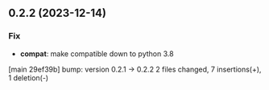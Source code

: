 ## 0.2.2 (2023-12-14)

### Fix

- **compat**: make compatible down to python 3.8

[main 29ef39b] bump: version 0.2.1 → 0.2.2
 2 files changed, 7 insertions(+), 1 deletion(-)

